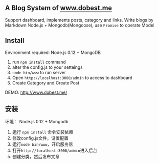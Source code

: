## A Blog System of www.dobest.me

Support dashboard, implements posts, category and links. Write blogs by Markdown
Node.js + Mongodb(Mongoose), use ``Promise`` to operate Model


## Install
Environment required: Node.js 0.12 + MongoDB

1. run ``npm install`` command
2. alter the config.js to your setteings
3. ``node bin/www`` to run server
4. Open ``http://localhost:3000/admin`` to access to dashboard
5. Create Category and Create Post

DEMO: http://www.dobest.me/

## 安装
环境： Node.js 0.12 + Mongodb

1. 运行 ``npm install`` 命令安装依赖
2. 修改config.js文件，设置配置
3. 运行``node bin/www``，开启服务器
4. 打开``http://localhost:3000/admin``进入后台
5. 创建分类，然后发布文章
